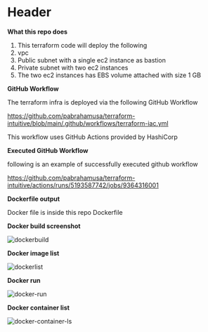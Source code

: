 # Header



**What this repo does**

1. This terraform code will deploy the following
2. vpc
3. Public subnet with a single ec2 instance as bastion
4. Private subnet with two ec2 instances
5. The two ec2 instances has EBS volume attached with size 1 GB



**GitHub Workflow**

The terraform infra is deployed via the following GitHub Workflow

https://github.com/pabrahamusa/terraform-intuitive/blob/main/.github/workflows/terraform-iac.yml

This workflow uses GitHub Actions provided by HashiCorp 



**Executed GitHub Workflow** 

following is an example of successfully executed github workflow

https://github.com/pabrahamusa/terraform-intuitive/actions/runs/5193587742/jobs/9364316001



**Dockerfile output**

Docker file is inside this repo Dockerfile



**Docker build screenshot**

![dockerbuild](/Users/prakash.abraham/disc/working-folder/terraform-intuitive/dockerbuild.jpg)



**Docker image list**

![dockerlist](/Users/prakash.abraham/disc/working-folder/terraform-intuitive/dockerlist.jpg)



**Docker run**

![docker-run](/Users/prakash.abraham/disc/working-folder/terraform-intuitive/docker-run.jpg)



**Docker container list**

![docker-container-ls](/Users/prakash.abraham/disc/working-folder/terraform-intuitive/docker-container-ls.jpg)